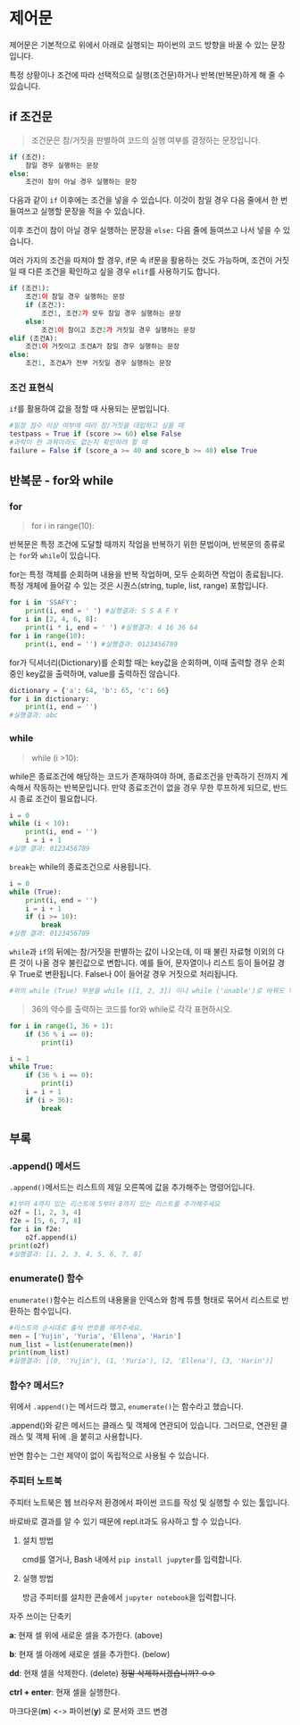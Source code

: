 # 제어문

제어문은 기본적으로 위에서 아래로 실행되는 파이썬의 코드 방향을 바꿀 수 있는 문장입니다.

특정 상황이나 조건에 따라 선택적으로 실행(조건문)하거나 반복(반복문)하게 해 줄 수 있습니다.



## if 조건문

> 조건문은 참/거짓을 판별하여 코드의 실행 여부를 결정하는 문장입니다.

```python
if (조건):
    참일 경우 실행하는 문장
else:
    조건이 참이 아닐 경우 실행하는 문장
```

다음과 같이 `if` 이후에는 조건을 넣을 수 있습니다. 이것이 참일 경우 다음 줄에서 한 번 들여쓰고 실행할 문장을 적을 수 있습니다.

이후 조건이 참이 아닐 경우 실행하는 문장을 `else:` 다음 줄에 들여쓰고 나서 넣을 수 있습니다.

여러 가지의 조건을 따져야 할 경우, if문 속 if문을 활용하는 것도 가능하며, 조건이 거짓일 때 다른 조건을 확인하고 싶을 경우 `elif`를 사용하기도 합니다.

```python
if (조건1):
    조건1이 참일 경우 실행하는 문장
    if (조건2):
        조건1, 조건2가 모두 참일 경우 실행하는 문장
    else:
        조건1이 참이고 조건2가 거짓일 경우 실행하는 문장
elif (조건A):
    조건1이 거짓이고 조건A가 참일 경우 실행하는 문장
else:
    조건1, 조건A가 전부 거짓일 경우 실행하는 문장
```

### 조건 표현식

`if`를 활용하여 값을 정할 때 사용되는 문법입니다.

```python
#일정 점수 이상 여부에 따라 참/거짓을 대입하고 싶을 때
testpass = True if (score >= 60) else False
#과락이 한 과목이라도 없는지 확인하려 할 때
failure = False if (score_a >= 40 and score_b >= 40) else True
```



## 반복문 - for와 while

### for

> for i in range(10):

반복문은 특정 조건에 도달할 때까지 작업을 반복하기 위한 문법이며, 반복문의 종류로는 `for`와 `while`이 있습니다.

for는 특정 객체를 순회하며 내용을 반복 작업하며, 모두 순회하면 작업이 종료됩니다. 특정 개체에 들어갈 수 있는 것은 시퀀스(string, tuple, list, range) 포함입니다.

```python
for i in 'SSAFY':
    print(i, end = ' ') #실행결과: S S A F Y
for i in [2, 4, 6, 8]:
    print(i * i, end = ' ') #실행결과: 4 16 36 64
for i in range(10):
    print(i, end = '') #실행결과: 0123456789
```

for가 딕셔너리(Dictionary)를 순회할 때는 key값을 순회하며, 이때 출력할 경우 순회중인 key값을 출력하며, value를 출력하진 않습니다.

```python
dictionary = {'a': 64, 'b': 65, 'c': 66}
for i in dictionary:
    print(i, end = '')
#실행결과: abc
```

### while

> while (i >10):

while은 종료조건에 해당하는 코드가 존재하여야 하며, 종료조건을 만족하기 전까지 계속해서 작동하는 반복문입니다. 만약 종료조건이 없을 경우 무한 루프하게 되므로, 반드시 종료 조건이 필요합니다.

```python
i = 0
while (i < 10):
    print(i, end = '')
    i = i + 1 
#실행 결과: 0123456789
```

`break`는 while의 종료조건으로 사용됩니다.

```python
i = 0
while (True):
    print(i, end = '')
    i = i + 1
    if (i >= 10):
        break
#실행 결과: 0123456789
```

`while`과 `if`의 뒤에는 참/거짓을 판별하는 값이 나오는데, 이 때 불린 자료형 이외의 다른 것이 나올 경우 불린값으로 변합니다. 예를 들어, 문자열이나 리스트 등이 들어갈 경우 True로 변환됩니다. False나 0이 들어갈 경우 거짓으로 처리됩니다.

```python
#위의 while (True) 부분을 while ([1, 2, 3]) 이나 while ('unable')로 바꿔도 똑같이 작동합니다.
```



> 36의 약수를 출력하는 코드를 for와 while로 각각 표현하시오.

```python
for i in range(1, 36 + 1):
    if (36 % i == 0):
        print(i)
```

```python
i = 1
while True:
    if (36 % i == 0):
        print(i)
    i = i + 1
    if (i > 36):
        break
```



## 부록

### .append() 메서드

`.append()`메서드는 리스트의 제일 오른쪽에 값을 추가해주는 명령어입니다.

```python
#1부터 4까지 있는 리스트에 5부터 8까지 있는 리스트를 추가해주세요
o2f = [1, 2, 3, 4]
f2e = [5, 6, 7, 8]
for i in f2e:
    o2f.append(i)
print(o2f)
#실행결과: [1, 2, 3, 4, 5, 6, 7, 8]
```

### enumerate() 함수

`enumerate()`함수는 리스트의 내용물을 인덱스와 함께 튜플 형태로 묶어서 리스트로 반환하는 함수입니다.

```python
#리스트의 순서대로 출석 번호를 매겨주세요.
men = ['Yujin', 'Yuria', 'Ellena', 'Harin']
num_list = list(enumerate(men))
print(num_list) 
#실행결과: [(0, 'Yujin'), (1, 'Yuria'), (2, 'Ellena'), (3, 'Harin')]
```

### 함수? 메서드?

위에서 `.append()`는 메서드라 했고, `enumerate()`는 함수라고 했습니다.

.append()와 같은 메서드는 클래스 및 객체에 연관되어 있습니다. 그러므로, 연관된 클래스 및 객체 뒤에 .을 붙히고 사용합니다.

반면 함수는 그런 제약이 없이 독립적으로 사용될 수 있습니다.

### 주피터 노트북

주피터 노트북은 웹 브라우저 환경에서 파이썬 코드를 작성 및 실행할 수 있는 툴입니다.

바로바로 결과를 알 수 있기 때문에 repl.it과도 유사하고 할 수 있습니다.

1. 설치 방법

   cmd를 열거나, Bash 내에서 `pip install jupyter`를 입력합니다.

2. 실행 방법

   방금 주피터를 설치한 콘솔에서 `jupyter notebook`을 입력합니다.

자주 쓰이는 단축키

**a**: 현재 셀 위에 새로운 셀을 추가한다. (above)

**b**: 현재 셀 아래에 새로운 셀을 추가한다. (below)

**dd**: 현재 셀을 삭제한다. (delete) ~~정말 삭제하시겠습니까? ㅇㅇ~~

**ctrl + enter**: 현재 셀을 실행한다. 

마크다운(**m**) <-> 파이썬(**y**) 로 문서와 코드 변경

